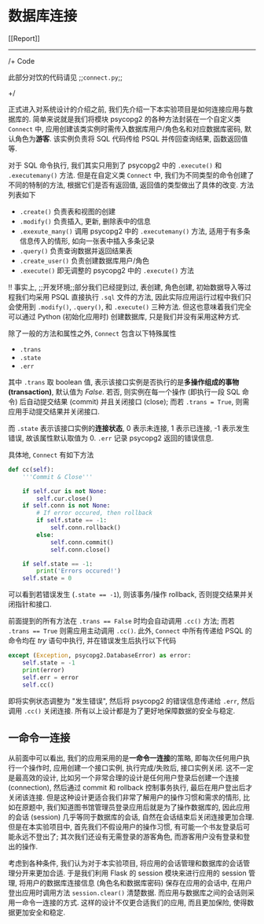 # 数据库连接

[[Report]]

---

/+ Code

此部分对饮的代码请见 ;;`connect.py`;;

+/

正式进入对系统设计的介绍之前, 我们先介绍一下本实验项目是如何连接应用与数据库的. 简单来说就是我们将模块 psycopg2 的各种方法封装在一个自定义类 `Connect` 中, 应用创建该类实例时需传入数据库用户/角色名和对应数据库密码, 默认角色为**游客**. 该实例负责将 SQL 代码传给 PSQL 并传回查询结果, 函数返回值等.

对于 SQL 命令执行, 我们其实只用到了 psycopg2 中的 `.execute()` 和 `.executemany()` 方法. 但是在自定义类 `Connect` 中, 我们为不同类型的命令创建了不同的特制的方法, 根据它们是否有返回值, 返回值的类型做出了具体的改变. 方法列表如下

* `.create()` 负责表和视图的创建
* `.modify()` 负责插入, 更新, 删除表中的信息
* `.exexute_many()` 调用 psycopg2 中的 `.executemany()` 方法, 适用于有多条信息传入的情形, 如向一张表中插入多条记录
* `.query()` 负责查询数据并返回结果表
* `.create_user()` 负责创建数据库用户/角色
* `.execute()` 即无调整的 psycopg2 中的 `.execute()` 方法

!! 事实上, ;;开发环境;;部分我们已经提到过, 表创建, 角色创建, 初始数据导入等过程我们均采用 PSQL 直接执行 `.sql` 文件的方法, 因此实际应用运行过程中我们只会使用到 `.modify()`, `.query()`, 和 `.execute()` 三种方法. 但这也意味着我们完全可以通过 Python (初始化应用时) 创建数据库, 只是我们并没有采用这种方式.

除了一般的方法和属性之外, `Connect` 包含以下特殊属性

* `.trans`
* `.state`
* `.err`

其中 `.trans` 取 boolean 值, 表示该接口实例是否执行的是**多操作组成的事物 (transaction)**, 默认值为 *False*. 若否, 则实例在每一个操作 (即执行一段 SQL 命令) 后自动提交结果 (commit) 并且关闭接口 (close); 而若 `.trans = True`, 则需应用手动提交结果并关闭接口.

而 `.state` 表示该接口实例的**连接状态**, 0 表示未连接, 1 表示已连接, -1 表示发生错误, 故该属性默认取值为 0. `.err` 记录 psycopg2 返回的错误信息.

具体地, `Connect` 有如下方法

```python
def cc(self):
    '''Commit & Close'''

    if self.cur is not None:
        self.cur.close()
    if self.conn is not None:
        # If error occured, then rollback
        if self.state == -1:
            self.conn.rollback()
        else:
            self.conn.commit()
            self.conn.close()

    if self.state == -1:
        print('Errors occured!')
    self.state = 0
```

可以看到若错误发生 (`.state == -1`), 则该事务/操作 rollback, 否则提交结果并关闭指针和接口.

前面提到的所有方法在 `.trans == False` 时均会自动调用 `.cc()` 方法; 而若 `.trans == True` 则需应用主动调用 `.cc()`. 此外, `Connect` 中所有传递给 PSQL 的命令均在 *try* 语句中执行, 并在错误发生后执行以下代码

```python
except (Exception, psycopg2.DatabaseError) as error:
    self.state = -1
    print(error)
    self.err = error
    self.cc()
```

即将实例状态调整为 "发生错误", 然后将 psycopg2 的错误信息传递给 `.err`, 然后调用 `.cc()` 关闭连接. 所有以上设计都是为了更好地保障数据的安全与稳定.

## 一命令一连接

从前面中可以看出, 我们的应用采用的是**一命令一连接**的策略, 即每次任何用户执行一个操作时, 应用创建一个接口实例, 执行完成/失败后, 接口实例关闭. 这不一定是最高效的设计, 比如另一个非常合理的设计是任何用户登录后创建一个连接 (connection), 然后通过 commit 和 rollback 控制事务执行, 最后在用户登出后才关闭该连接. 但是这种设计更适合我们非常了解用户的操作习惯和需求的情形, 比如在原题中, 我们知道图书馆管理员登录应用后就是为了操作数据库的, 因此应用的会话 (session) 几乎等同于数据库的会话, 自然在会话结束后关闭连接更加合理. 但是在本实验项目中, 首先我们不假设用户的操作习惯, 有可能一个书友登录后可能永远不登出了; 其次我们还设有无需登录的游客角色, 而游客用户没有登录和登出的操作.

考虑到各种条件, 我们认为对于本实验项目, 将应用的会话管理和数据库的会话管理分开来更加合适. 于是我们利用 Flask 的 session 模块来进行应用的 session 管理, 将用户的数据库连接信息 (角色名和数据库密码) 保存在应用的会话中, 在用户登出应用时调用方法 `session.clear()` 清楚数据. 而应用与数据库之间的会话则采用一命令一连接的方式. 这样的设计不仅更合适我们的应用, 而且更加保险, 使得数据更加安全和稳定.
